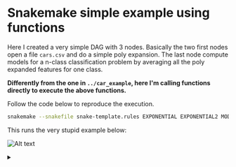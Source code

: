 # Snakemake simple example using functions


Here I created a very simple DAG with 3 nodes.
Basically the two first nodes open a file `cars.csv` and do a simple poly expansion.
The last node compute models for a n-class classification problem by averaging all the poly expanded features for one class.

**Differently from the one in `../car_example`, here I'm calling functions directly to execute the above functions.**


Follow the code below to reproduce the execution.


```sh
snakemake --snakefile snake-template.rules EXPONENTIAL EXPONENTIAL2 MODELS -f --jobs 2
```

This runs the very stupid example below:


![Alt text](https://g.gravizo.com/source/custom_mark10?https://raw.githubusercontent.com/tiagofrepereira2012/snakemaking/master/function_example/README.md)
<details><summary></summary>
custom_mark10
digraph snakemake_dag {
    graph[bgcolor=white, margin=0];
    node[shape=box, style=rounded, fontname=sans,                 fontsize=10, penwidth=2];
    edge[penwidth=2, color=grey];
	0[label = "EXPONENTIAL2", color = "0.00 0.6 0.85", style="rounded"];
	1[label = "EXPONENTIAL", color = "0.22 0.6 0.85", style="rounded"];
	2[label = "CREATE_MODELS", color = "0.44 0.6 0.85", style="rounded"];
	1 -> 2
	0 -> 2
} 
custom_mark10
</details>

